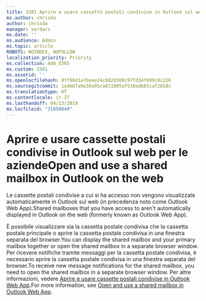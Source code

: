```yaml
---
title: 1581 Aprire e usare cassette postali condivise in Outlook sul web per le aziende
ms.author: chrisda
author: chrisda
manager: serdars
ms.date: ''
ms.audience: Admin
ms.topic: article
ROBOTS: NOINDEX, NOFOLLOW
localization_priority: Priority
ms.collection: Adm_O365
ms.custom: 1581
ms.assetid: ''
ms.openlocfilehash: 8ff96d1a7beee24c682d300c97fd34f699c8c226
ms.sourcegitcommit: 1a4b8fa9e38a95ca811085af516edb81caf2018c
ms.translationtype: HT
ms.contentlocale: it-IT
ms.lasthandoff: 04/13/2019
ms.locfileid: "31858640"
---
```

# <a name="open-and-use-a-shared-mailbox-in-outlook-on-the-web"></a><span data-ttu-id="7580e-102">Aprire e usare cassette postali condivise in Outlook sul web per le aziende</span><span class="sxs-lookup"><span data-stu-id="7580e-102">Open and use a shared mailbox in Outlook on the web</span></span>

<span data-ttu-id="7580e-103">Le cassette postali condivise a cui si ha accesso non vengono visualizzate automaticamente in Outlook sul web (in precedenza noto come Outlook Web App).</span><span class="sxs-lookup"><span data-stu-id="7580e-103">Shared mailboxes that you have access to aren't automatically displayed in Outlook on the web (formerly known as Outlook Web App).</span></span>

<span data-ttu-id="7580e-104">È possibile visualizzare sia la cassetta postale condivisa che la cassetta postale principale o aprire la cassetta postale condivisa in una finestra separata del browser.</span><span class="sxs-lookup"><span data-stu-id="7580e-104">You can display the shared mailbox and your primary mailbox together or open the shared mailbox in a separate browser window.</span></span> <span data-ttu-id="7580e-105">Per ricevere notifiche tramite messaggi per la cassetta postale condivisa, è necessario aprire la cassetta postale condivisa in una finestra separata del browser.</span><span class="sxs-lookup"><span data-stu-id="7580e-105">To receive new message notifications for the shared mailbox, you need to open the shared mailbox in a separate browser window.</span></span> <span data-ttu-id="7580e-106">Per altre informazioni, vedere [Aprire e usare cassette postali condivise in Outlook Web App](https://support.office.com/article/BC127866-42BE-4DE7-92AE-1EF2F787FD5C).</span><span class="sxs-lookup"><span data-stu-id="7580e-106">For more information, see [Open and use a shared mailbox in Outlook Web App](https://support.office.com/article/BC127866-42BE-4DE7-92AE-1EF2F787FD5C).</span></span>
